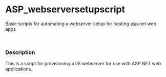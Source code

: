 # ASP_webserversetupscript
Basic scripts for automating a webserver setup for hosting asp.net web apps

<br/>
<h3> Description </h3>
This is a script for provisioning a IIS webserver for use with ASP.NET web applications. 
